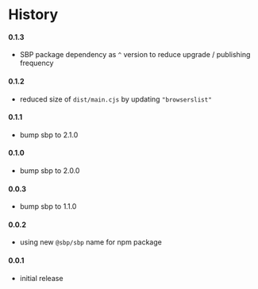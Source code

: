 # History

#### 0.1.3

- SBP package dependency as `^` version to reduce upgrade / publishing frequency

#### 0.1.2

- reduced size of `dist/main.cjs` by updating `"browserslist"`

#### 0.1.1

- bump sbp to 2.1.0

#### 0.1.0

- bump sbp to 2.0.0

#### 0.0.3

- bump sbp to 1.1.0

#### 0.0.2

- using new `@sbp/sbp` name for npm package

#### 0.0.1

- initial release
